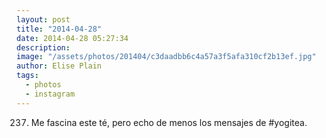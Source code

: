 ```yaml
---
layout: post
title: "2014-04-28"
date: 2014-04-28 05:27:34
description: 
image: "/assets/photos/201404/c3daadbb6c4a57a3f5afa310cf2b13ef.jpg"
author: Elise Plain
tags: 
  - photos
  - instagram
---
```


237. Me fascina este té, pero echo de menos los mensajes de #yogitea.
<p></p>
